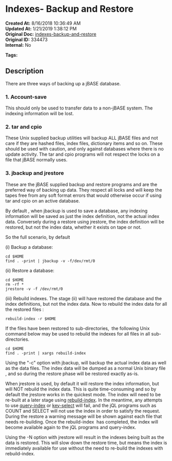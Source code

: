 # Indexes- Backup and Restore

**Created At:** 8/16/2018 10:36:49 AM  
**Updated At:** 1/21/2019 1:38:12 PM  
**Original Doc:** [indexes-backup-and-restore](https://docs.jbase.com/48152-indexes/indexes-backup-and-restore)  
**Original ID:** 334473  
**Internal:** No  

**Tags:**
<badge text='restore' vertical='middle' />
<badge text='backup' vertical='middle' />
<badge text='file indexing' vertical='middle' />

## Description 

There are three ways of backing up a jBASE database.



### 1. Account-save 

This should only be used to transfer data to a non-jBASE system. The indexing information will be lost.



### 2. tar and cpio

These Unix supplied backup utilities will backup ALL jBASE files and not care if they are hashed files, index files, dictionary items and so on. These should be used with caution, and only against databases where there is no update activity. The tar and cpio programs will not respect the locks on a file that jBASE normally uses.



### 3. jbackup and jrestore

These are the jBASE supplied backup and restore programs and are the preferred way of backing up data. They respect all locks and will keep the tapes free from any soft format errors that would otherwise occur if using tar and cpio on an active database.

By default , when jbackup is used to save a database, any indexing information will be saved as just the index definition, not the actual index data. Conversely during a restore using jrestore, the index definition will be restored, but not the index data, whether it exists on tape or not.

So the full scenario, by default

(i) Backup a database:

```
cd $HOME
find . -print | jbackup -v -f/dev/rmt/0
```

(ii) Restore a database:

```
cd $HOME
rm -rf *
jrestore -v -f /dev/rmt/0
```

(iii) Rebuild indexes. The stage (ii) will have restored the database and the index definitions, but not the index data. Now to rebuild the index data for all the restored files :

```
rebuild-index -r $HOME
```

If the files have been restored to sub-directories,  the following Unix command below may be used to rebuild the indexes for all files in all sub-directories.

```
cd $HOME
find . -print | xargs rebuild-index
```

Using the "-c" option with jbackup, will backup the actual index data as well as the data files. The index data will be dumped as a normal Unix binary file , and so during the restore phase will be restored exactly as-is.

When jrestore is used, by default it will restore the index information, but will NOT rebuild the index data. This is quite time-consuming and so by default the jrestore works in the quickest mode. The index will need to be re-built at a later stage using [rebuild-index](./../rebuild-index). In the meantime, any attempts to use [query-index](./../query-index) or [key-select](./../query-index) will fail, and the jQL programs such as COUNT and SELECT will not use the index in order to satisfy the request. During the restore a warning message will be shown against each file that needs re-building. Once the rebuild-index  has completed, the index will become available again to the jQL programs and query-index.

Using the -N option with jrestore will result in the indexes being built as the data is restored. This will slow down the restore time, but means the index is immediately available for use without the need to re-build the indexes with rebuild-index.
